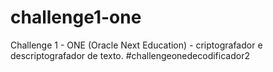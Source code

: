 # challenge1-one
Challenge 1 - ONE (Oracle Next Education) - criptografador e descriptografador de texto. #challengeonedecodificador2
